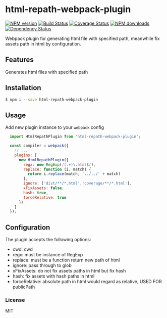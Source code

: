 # html-repath-webpack-plugin

[![NPM version](https://img.shields.io/npm/v/html-repath-webpack-plugin.svg?style=flat)](https://npmjs.org/package/html-repath-webpack-plugin)
[![Build Status](https://img.shields.io/travis/ant-tool/html-repath-webpack-plugin.svg?style=flat)](https://travis-ci.org/ant-tool/html-repath-webpack-plugin)
[![Coverage Status](https://img.shields.io/coveralls/ant-tool/html-repath-webpack-plugin.svg?style=flat)](https://coveralls.io/r/ant-tool/html-repath-webpack-plugin)
[![NPM downloads](http://img.shields.io/npm/dm/html-repath-webpack-plugin.svg?style=flat)](https://npmjs.org/package/html-repath-webpack-plugin)
[![Dependency Status](https://david-dm.org/ant-tool/html-repath-webpack-plugin.svg)](https://david-dm.org/ant-tool/html-repath-webpack-plugin)

Webpack plugin for generating html file with specified path, meanwhile fix assets path in html by configuration.

## Features
Generates html files with specified path

## Installation

```bash
$ npm i --save html-repath-webpack-plugin
```

## Usage

Add new plugin instance to your `webpack` config

```javascript
  import HtmlRepathPlugin from 'html-repath-webpack-plugin';

  const compiler = webpack({
    // ...
    plugins: [
      new HtmlRepathPlugin({
        regx: new RegExp(/(.+)\.html$/),
        replace: function (i, match) {
          return i.replace(match, '../../' + match)
        },
        ignore: ['dist/**/*.html','coverage/**/*.html'],
        xFixAssets: false,
        hash: true,
        forceRelative: true
      })
    ]
  });
```

## Configuration
The plugin accepts the following options:

- cwd: cwd
- regx: must be instance of RegExp
- replace: must be a function return new path of html
- ignore: pass through to glob
- xFixAssets: do not fix assets paths in html but fix hash
- hash: fix assets with hash paths in html 
- forceRelative: absolute path in html would regard as relative, USED FOR publicPath

### License
MIT

